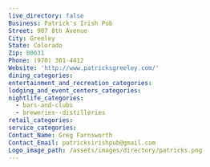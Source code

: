 ```yaml
---
live_directory: false
Business: Patrick's Irish Pub
Street: 907 8th Avenue
City: Greeley
State: Colorado
Zip: 80631
Phone: (970) 301-4412
Website: 'http://www.patricksgreeley.com/'
dining_categories:
entertainment_and_recreation_categories:
lodging_and_event_centers_categories:
nightlife_categories:
  - bars-and-clubs
  - breweries--distilleries
retail_categories:
service_categories:
Contact_Name: Greg Farnsworth
Contact_Email: patricksirishpub@gmail.com
Logo_image_path: /assets/images/directory/patricks.png
---
```


